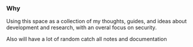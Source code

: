 ### Why

Using this space as a collection of my thoughts, guides, and ideas about development and research, with an overal focus on security.  

Also will have a lot of random catch all notes and documentation
